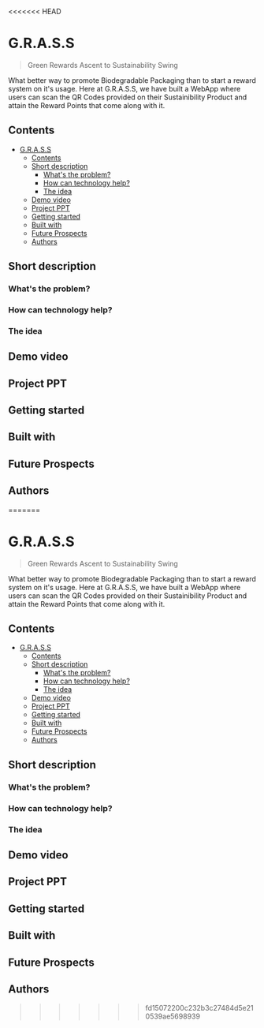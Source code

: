 <<<<<<< HEAD
# G.R.A.S.S
> Green Rewards Ascent to Sustainability Swing

What better way to promote Biodegradable Packaging than to start a reward system on it's usage. Here at G.R.A.S.S, we have built a WebApp where users can scan the QR Codes provided on their Sustainibility Product and attain the Reward Points that come along with it.

## Contents

- [G.R.A.S.S](#grass)
  - [Contents](#contents)
  - [Short description](#short-description)
    - [What's the problem?](#whats-the-problem)
    - [How can technology help?](#how-can-technology-help)
    - [The idea](#the-idea)
  - [Demo video](#demo-video)
  - [Project PPT](#project-ppt)
  - [Getting started](#getting-started)
  - [Built with](#built-with)
  - [Future Prospects](#future-prospects)
  - [Authors](#authors)
  
## Short description

### What's the problem?

### How can technology help?

### The idea

## Demo video

## Project PPT

## Getting started

## Built with

## Future Prospects

## Authors
=======
# G.R.A.S.S
> Green Rewards Ascent to Sustainability Swing

What better way to promote Biodegradable Packaging than to start a reward system on it's usage. Here at G.R.A.S.S, we have built a WebApp where users can scan the QR Codes provided on their Sustainibility Product and attain the Reward Points that come along with it.

## Contents

- [G.R.A.S.S](#grass)
  - [Contents](#contents)
  - [Short description](#short-description)
    - [What's the problem?](#whats-the-problem)
    - [How can technology help?](#how-can-technology-help)
    - [The idea](#the-idea)
  - [Demo video](#demo-video)
  - [Project PPT](#project-ppt)
  - [Getting started](#getting-started)
  - [Built with](#built-with)
  - [Future Prospects](#future-prospects)
  - [Authors](#authors)
  
## Short description

### What's the problem?

### How can technology help?

### The idea

## Demo video

## Project PPT

## Getting started

## Built with

## Future Prospects

## Authors
>>>>>>> fd15072200c232b3c27484d5e210539ae5698939
